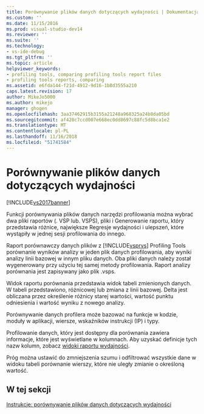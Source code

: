```yaml
---
title: Porównywanie plików danych dotyczących wydajności | Dokumentacja firmy Microsoft
ms.custom: ''
ms.date: 11/15/2016
ms.prod: visual-studio-dev14
ms.reviewer: ''
ms.suite: ''
ms.technology:
- vs-ide-debug
ms.tgt_pltfrm: ''
ms.topic: article
helpviewer_keywords:
- profiling tools, comparing profiling tools report files
- profiling tools reports, comparing
ms.assetid: e6fda144-f21d-4912-9d16-1b8d3555a210
caps.latest.revision: 17
author: MikeJo5000
ms.author: mikejo
manager: ghogen
ms.openlocfilehash: 3aa37462915b3155a21248a968325a24b8da05bd
ms.sourcegitcommit: af428c7ccd007e668ec0dd8697c88fc5d8bca1e2
ms.translationtype: MT
ms.contentlocale: pl-PL
ms.lasthandoff: 11/16/2018
ms.locfileid: "51741584"
---
```

# <a name="comparing-performance-data-files"></a>Porównywanie plików danych dotyczących wydajności
[!INCLUDE[vs2017banner](../includes/vs2017banner.md)]

Funkcji porównywania plików danych narzędzi profilowania można wybrać dwa pliki raportów (. VSP lub. VSPS), pliki i Generowanie raportu, który przedstawia różnice, największe Regresje wydajności i ulepszeń, które wystąpiły w jednej sesji profilowania do innego.  
  
 Raport porównawczy danych plików z [!INCLUDE[vsprvs](../includes/vsprvs-md.md)] Profiling Tools porównanie wyników analizy w jeden plik danych profilowania, aby wyniki analizy linii bazowej w innym pliku danych. Oba pliki danych należy został wygenerowany przy użyciu tej samej metody profilowania. Raport analizy porównania jest zapisywany jako plik .vsps.  
  
 Widok raportu porównania przedstawia widok tabeli zmienionych danych. W tabeli przedstawiono, różnicowej lub zmiana z linii bazowej. Delta jest obliczana przez określenie różnicy starej wartości, wartość punktu odniesienia i wartość wyniku z nowego analizy.  
  
 Porównywanie danych profilera może bazować na funkcje w kodzie, moduły w aplikacji, wiersze, wskaźników instrukcji (IP) i typy.  
  
 Profilowanie danych, który jest dostępny dla porównania zawiera informacje, które jest wyświetlane w kolumnach. Aby uzyskać definicje tych nazw kolumn, zobacz [widoki raportu wydajności](../profiling/performance-report-views.md).  
  
 Próg można ustawić do zmniejszenia szumu i odfiltrować wszystkie dane w widoku tabeli porównanie wierszy, które nie uległy zmianie o określoną wartość.  
  
## <a name="in-this-section"></a>W tej sekcji  
 [Instrukcje: porównywanie plików danych dotyczących wydajności](../profiling/how-to-compare-performance-data-files.md)



